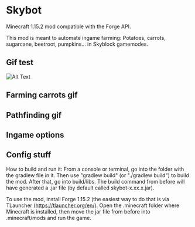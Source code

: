 # Skybot

Minecraft 1.15.2 mod compatible with the Forge API.

This mod is meant to automate ingame farming: Potatoes, carrots, sugarcane, beetroot, pumpkins... in Skyblock gamemodes.

## Gif test
![Alt Text](https://media.giphy.com/media/vFKqnCdLPNOKc/giphy.gif)


## Farming carrots gif 


## Pathfinding gif 


## Ingame options


## Config stuff



How to build and run it: From a console or terminal, go into the folder with the gradlew file in it. Then use "gradlew build" (or "./gradlew build") to build the mod. After that, go into build/libs. The build command from before will have generated a .jar file (by default called skybot-x.xx.x.jar).

To use the mod, install Forge 1.15.2 (the easiest way to do that is via TLauncher (https://tlauncher.org/en/). Open the .minecraft folder where Minecraft is installed, then move the jar file from before into .minecraft/mods and run the game.
